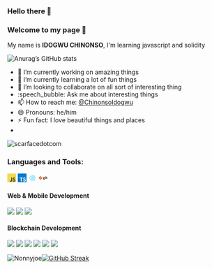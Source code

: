 ### Hello there :wave:
### Welcome to my page 🤗

My name is **IDOGWU CHINONSO**, I'm learning javascript and solidity

![Anurag’s GitHub stats](https://github-readme-stats.vercel.app/api?username=Nonnyjoe&show_icons=true&theme=radical)

- :telescope: I’m currently working on amazing things
- :seedling: I’m currently learning a lot of fun things
- :dancers: I’m looking to collaborate on all sort of interesting thing
- :speech_bubble: Ask me about interesting things
- :mailbox: How to reach me: [@ChinonsoIdogwu](https://twitter.com/ChinonsoIdogwu)
- :smile: Pronouns: he/him
- :zap: Fun fact: I love beautiful things and places
- 
<p align="left"> <img src="https://komarev.com/ghpvc/?username=scarfacedotcom&label=Profile%20views&color=0e75b6&style=flat" alt="scarfacedotcom" /> </p>

### Languages and Tools:
<code><img height="20" src="https://raw.githubusercontent.com/github/explore/80688e429a7d4ef2fca1e82350fe8e3517d3494d/topics/javascript/javascript.png"></code>
<code><img height="20" src="https://raw.githubusercontent.com/github/explore/80688e429a7d4ef2fca1e82350fe8e3517d3494d/topics/typescript/typescript.png"></code>
<code><img height="20" src="https://raw.githubusercontent.com/github/explore/80688e429a7d4ef2fca1e82350fe8e3517d3494d/topics/react/react.png"></code>
<code><img height="20" src="https://raw.githubusercontent.com/github/explore/80688e429a7d4ef2fca1e82350fe8e3517d3494d/topics/git/git.png"></code>

#### Web & Mobile Development
![](https://img.shields.io/badge/Framework-React-informational?style=flat&logo=react&logoColor=skyblue&color=skyblue)
![](https://img.shields.io/badge/Language-JavaScript-informational?style=flat&logo=javascript&logoColor=yellow&color=yellow)
![](https://img.shields.io/badge/Language-TypeScript-informational?style=flat&logo=typescript&logoColor=blue&color=blue)

#### Blockchain Development
![](https://img.shields.io/badge/Network-BitCoin-informational?style=flat&logo=bitcoin&logoColor=white&color=3bac3a)
![](https://img.shields.io/badge/Network-Ethereum-informational?style=flat&logo=ethereum&logoColor=white&color=3bac3a)
![](https://img.shields.io/badge/Language-Solidity-informational?style=flat&logo=solidity&logoColor=white&color=3bac3a)
![](https://img.shields.io/badge/Token-ERC721-informational?style=flat&logo=erc721&logoColor=white&color=3bac3a)
![](https://img.shields.io/badge/Token-ERC1155-informational?style=flat&logo=erc1155&logoColor=white&color=3bac3a)
![](https://img.shields.io/badge/Token-ERC20-informational?style=flat&logo=erc20&logoColor=white&color=3bac3a)

<p><img align="left" src="https://github-readme-stats.vercel.app/api/top-langs?username=Nonnyjoe&show_icons=true&locale=en&layout=compact" alt="Nonnyjoe" /></p>

[![GitHub Streak](https://streak-stats.demolab.com/?user=Nonnyjoe&theme=dark)](https://git.io/streak-stats)

